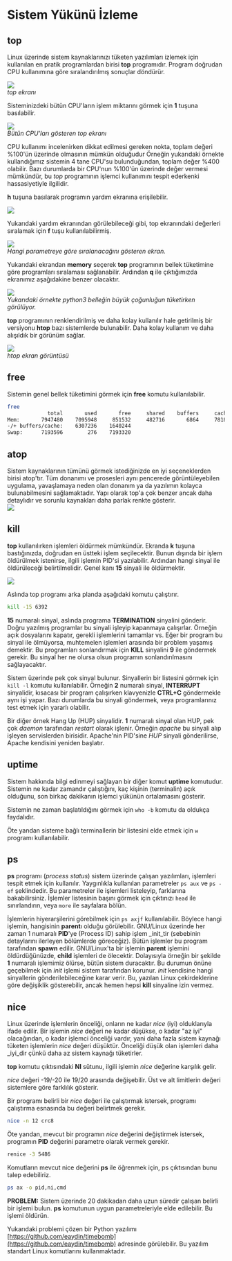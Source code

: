 # Sistem Yükünü İzleme

## top

Linux üzerinde sistem kaynaklarınızı tüketen yazılımları izlemek için kullanılan en pratik programlardan birisi **top** programıdır. Program doğrudan CPU kullanımına göre sıralandırılmış sonuçlar döndürür.

![](top.png)  
_top ekranı_

Sisteminizdeki bütün CPU'ların işlem miktarını görmek için **1** tuşuna basılabilir.

![](top2.png)  
_Bütün CPU'ları gösteren top ekranı_

CPU kullanımı incelenirken dikkat edilmesi gereken nokta, toplam değeri %100'ün üzerinde olmasının mümkün olduğudur Örneğin yukarıdaki örnekte kullandığımız sistemin 4 tane CPU'su bulunduğundan, toplam değer %400 olabilir. Bazı durumlarda bir CPU'nun %100'ün üzerinde değer vermesi mümkündür, bu _top_ programının işlemci kullanımını tespit ederkenki hassasiyetiyle ilgilidir.

**h** tuşuna basılarak programın yardım ekranına erişilebilir.

![](top3.png)

Yukarıdaki yardım ekranından görülebileceği gibi, top ekranındaki değerleri sıralamak için **f** tuşu kullanılabilirmiş.

![](top-sort.png)  
_Hangi parametreye göre sıralanacağını gösteren ekran._

Yukarıdaki ekrandan **memory** seçerek **top** programının bellek tüketimine göre programları sıralaması sağlanabilir. Ardından **q** ile çıktığımızda ekranımız aşağıdakine benzer olacaktır.

![](top-memory.png)  
_Yukarıdaki örnekte python3 belleğin büyük çoğunluğun tüketirken görülüyor._

**top** programının renklendirilmiş ve daha kolay kullanılır hale getirilmiş bir versiyonu **htop** bazı sistemlerde bulunabilir. Daha kolay kullanım ve daha alışıldık bir görünüm sağlar.

![](htop.png)  
_htop ekran görüntüsü_

## free

Sistemin genel bellek tüketimini görmek için **free** komutu kullanılabilir.

```bash
free
             total       used       free     shared    buffers     cached
Mem:       7947480    7095948     851532     482716       6864     781848
-/+ buffers/cache:    6307236    1640244
Swap:      7193596        276    7193320
```

## atop

Sistem kaynaklarının tümünü görmek istediğinizde en iyi seçeneklerden birisi atop'tır. Tüm donanımı ve prosesleri aynı pencerede görüntüleyebilen uygulama, yavaşlamaya neden olan donanım ya da yazılımın kolayca bulunabilmesini sağlamaktadır. Yapı olarak top'a çok benzer ancak daha detaylıdır ve sorunlu kaynakları daha parlak renkte gösterir.  
![](atop.jpg)

## kill

**top** kullanılırken işlemleri öldürmek mümkündür. Ekranda **k** tuşuna bastığınızda, doğrudan en üstteki işlem seçilecektir. Bunun dışında bir işlem öldürülmek istenirse, ilgili işlemin PID'si yazılabilir. Ardından hangi sinyal ile öldürüleceği belirtilmelidir. Genel kanı **15** sinyali ile öldürmektir.

![](top-pid.png)

Aslında top programı arka planda aşağıdaki komutu çalıştırır.

```bash
kill -15 6392
```

**15** numaralı sinyal, aslında programa **TERMINATION** sinyalini gönderir. Doğru yazılmış programlar bu sinyali işleyip kapanmaya çalışırlar. Örneğin açık dosyalarını kapatır, gerekli işlemlerini tamamlar vs. Eğer bir program bu sinyal ile ölmüyorsa, muhtemelen işlemleri arasında bir problem yaşamış demektir. Bu programları sonlandırmak için **KILL** sinyalini **9** ile göndermek gerekir. Bu sinyal her ne olursa olsun programın sonlandırılmasını sağlayacaktır.

Sistem üzerinde pek çok sinyal bulunur. Sinyallerin bir listesini görmek için `kill -l` komutu kullanılabilir. Örneğin **2** numaralı sinyal, **INTERRUPT** sinyalidir, kısacası bir program çalışırken klavyenizle **CTRL+C** göndermekle aynı işi yapar. Bazı durumlarda bu sinyali göndermek, veya programlarınız test etmek için yararlı olabilir.

Bir diğer örnek Hang Up \(HUP\) sinyalidir. **1** numaralı sinyal olan HUP, pek çok _daemon_ tarafından _restart_ olarak işlenir. Örneğin _apache_ bu sinyali alıp işleyen servislerden birisidir. Apache'nin PID'sine _HUP_ sinyali gönderilirse, Apache kendisini yeniden başlatır.

## uptime

Sistem hakkında bilgi edinmeyi sağlayan bir diğer komut **uptime** komutudur. Sistemin ne kadar zamandır çalıştığını, kaç kişinin \(terminalin\) açık olduğunu, son birkaç dakikanın işlemci yükünün ortalamasını gösterir.

Sistemin ne zaman başlatıldığını görmek için `who -b` komutu da oldukça faydalıdır.

Öte yandan sisteme bağlı terminallerin bir listesini elde etmek için `w` programı kullanılabilir.

## ps

**ps** programı \(_process status_\) sistem üzerinde çalışan yazılımları, işlemleri tespit etmek için kullanılır. Yaygınlıkla kullanılan parametreler `ps aux` ve `ps -ef` şeklindedir. Bu parametreler ile işlemleri listeleyip, farklarına bakabilirsiniz. İşlemler listesinin başını görmek için çıktınızı `head` ile sınırlandırın, veya `more` ile sayfalara bölün.

İşlemlerin hiyerarşilerini görebilmek için `ps axjf` kullanılabilir. Böylece hangi işlemin, hangisinin **parent**ı olduğu görülebilir. GNU/Linux üzerinde her zaman 1 numaralı **PID**'ye \(Process ID\) sahip işlem _init_tir \(sebebinin detaylarını ilerleyen bölümlerde göreceğiz\). Bütün işlemler bu program tarafından **spawn** edilir. GNU/Linux'ta bir işlemin **parent** işlemini öldürdüğünüzde, **child** işlemleri de ölecektir. Dolayısıyla örneğin bir şekilde **1** numaralı işlemimiz ölürse, bütün sistem duracaktır. Bu durumun önüne geçebilmek için _init_ işlemi sistem tarafından korunur. _init_ kendisine hangi sinyallerin gönderilebileceğine karar verir. Bu, yazılan Linux çekirdeklerine göre değişiklik gösterebilir, ancak hemen hepsi **kill** sinyaline izin vermez.

## nice

Linux üzerinde işlemlerin önceliği, onların ne kadar _nice_ \(iyi\) olduklarıyla ifade edilir. Bir işlemin _nice_ değeri ne kadar düşükse, o kadar "az iyi" olacağından, o kadar işlemci önceliği vardır, yani daha fazla sistem kaynağı tüketen işlemlerin _nice_ değeri düşüktür. Önceliği düşük olan işlemleri daha _iyi_dir çünkü daha az sistem kaynağı tüketirler.

**top** komutu çıktısındaki **NI** sütunu, ilgili işlemin _nice_ değerine karşılık gelir.

_nice_ değeri -19/-20 ile 19/20 arasında değişebilir. Üst ve alt limitlerin değeri sistemlere göre farklılık gösterir.

Bir programı belirli bir _nice_ değeri ile çalıştırmak istersek, programı çalıştırma esnasında bu değeri belirtmek gerekir.

```bash
nice -n 12 crc8
```

Öte yandan, mevcut bir programın _nice_ değerini değiştirmek istersek, programın **PID** değerini parametre olarak vermek gerekir.

```bash
renice -3 5486
```

Komutların mevcut nice değerini **ps** ile öğrenmek için, ps çıktısından bunu talep edebiliriz.

```bash
ps ax -o pid,ni,cmd
```

**PROBLEM:** Sistem üzerinde 20 dakikadan daha uzun süredir çalışan belirli bir işlemi bulun. **ps** komutunun uygun parametreleriyle elde edilebilir. Bu işlemi öldürün.

Yukarıdaki problemi çözen bir Python yazılımı [https://github.com/eaydin/timebomb](https://github.com/eaydin/timebomb) adresinde görülebilir. Bu yazılım standart Linux komutlarını kullanmaktadır.

